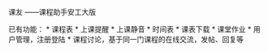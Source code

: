 课友 ——课程助手安工大版

已有功能：
     * 课程表 
     * 上课提醒
     * 上课静音 
     * 时间表
     * 课表下载
     * 课堂作业
     * 用户管理，注册登陆
     * 课程讨论，基于同一门课程的在线交流，发帖、回复等 
